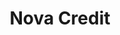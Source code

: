 ---
facebook: http://facebook.com/novacredit
instagram: https://instagram.com/novacredit
linkedin: https://linkedin.com/company/nova-credit-inc.
logohandle: novacredit
sort: novacredit
title: Nova Credit
twitter: https://x.com/nova_credit
website: https://www.novacredit.com/
---